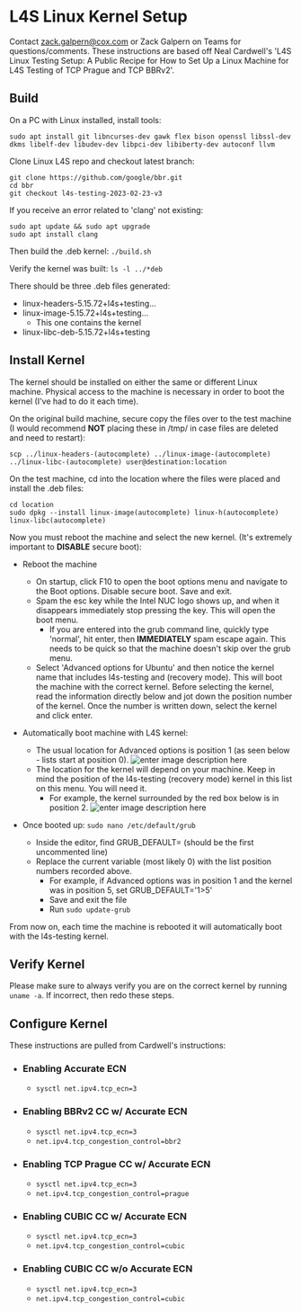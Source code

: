 # L4S Linux Kernel Setup

Contact zack.galpern@cox.com or Zack Galpern on Teams for questions/comments. These instructions are based off Neal Cardwell's 'L4S Linux Testing Setup: A Public Recipe for How to Set Up a Linux Machine for L4S Testing of TCP Prague and TCP BBRv2'.


## Build
On a PC with Linux installed, install tools:

```
sudo apt install git libncurses-dev gawk flex bison openssl libssl-dev dkms libelf-dev libudev-dev libpci-dev libiberty-dev autoconf llvm
```

Clone Linux L4S repo and checkout latest branch:
```
git clone https://github.com/google/bbr.git
cd bbr
git checkout l4s-testing-2023-02-23-v3
```

If you receive an error related to 'clang' not existing:

```
sudo apt update && sudo apt upgrade
sudo apt install clang
```
Then build the .deb kernel:
```./build.sh```

Verify the kernel was built:
```ls -l ../*deb```

There should be three .deb files generated:

- linux-headers-5.15.72+l4s+testing...
- linux-image-5.15.72+l4s+testing...
	- This one contains the kernel
- linux-libc-deb-5.15.72+l4s+testing

## Install Kernel
The kernel should be installed on either the same or different Linux machine. Physical access to the machine is necessary in order to boot the kernel (I've had to do it each time).

On the original build machine, secure copy the files over to the test machine (I would recommend **NOT** placing these in /tmp/ in case files are deleted and need to restart):

```
scp ../linux-headers-(autocomplete) ../linux-image-(autocomplete) ../linux-libc-(autocomplete) user@destination:location
```

On the test machine, cd into the location where the files were placed and install the .deb files:

```
cd location
sudo dpkg --install linux-image(autocomplete) linux-h(autocomplete) linux-libc(autocomplete)
```

Now you must reboot the machine and select the new kernel. (It's extremely important to **DISABLE** secure boot):

- Reboot the machine
	- On startup, click F10 to open the boot options menu and navigate to the Boot options. Disable secure boot. Save and exit.
	- Spam the esc key while the Intel NUC logo shows up, and when it disappears immediately stop pressing the key. This will open the boot menu. 
		- If you are entered into the grub command line, quickly type 'normal', hit enter, then **IMMEDIATELY** spam escape again. This needs to be quick so that the machine doesn't skip over the grub menu.
	- Select 'Advanced options for Ubuntu' and then notice the kernel name that includes l4s-testing and (recovery mode). This will boot the machine with the correct kernel. Before selecting the kernel, read the information directly below and jot down the position number of the kernel. Once the number is written down, select the kernel and click enter.

- Automatically boot machine with L4S kernel:
	- The usual location for Advanced options is position 1 (as seen below - lists start at position 0).
![enter image description here](https://media.licdn.com/dms/image/D4D12AQErfgoiNV7_vw/article-inline_image-shrink_400_744/0/1685965207575?e=2147483647&v=beta&t=4cZ6uLYlX1j1xCWkRta9HYZf-jP-m4QSsdkMQ1KsAdY)
	- The location for the kernel will depend on your machine. Keep in mind the position of the l4s-testing (recovery mode) kernel in this list on this menu. You will need it.
		- For example, the kernel surrounded by the red box below is in position 2.
![enter image description here](https://media.licdn.com/dms/image/D4D12AQHv1r978b400Q/article-inline_image-shrink_400_744/0/1685965256052?e=2147483647&v=beta&t=drWrRTpJ0X-NnZ2-bcdtuYJkJxcn1DXvSPVIoeRFJP8)
- Once booted up:
	```sudo nano /etc/default/grub```
	- Inside the editor, find GRUB_DEFAULT= (should be the first uncommented line)
	- Replace the current variable (most likely 0) with the list position numbers recorded above.
		- For example, if Advanced options was in position 1 and the kernel was in position 5, set GRUB_DEFAULT='1>5'
		- Save and exit the file
		- Run ```sudo update-grub```

From now on, each time the machine is rebooted it will automatically boot with the l4s-testing kernel.

## Verify Kernel
Please make sure to always verify you are on the correct kernel by running ```uname -a```. If incorrect, then redo these steps.

## Configure Kernel
These instructions are pulled from Cardwell's instructions:

 - ### Enabling Accurate ECN
	- ```sysctl net.ipv4.tcp_ecn=3```

- ### Enabling BBRv2 CC w/ Accurate ECN

	- ```sysctl net.ipv4.tcp_ecn=3 ```
	- ```net.ipv4.tcp_congestion_control=bbr2```

- ### Enabling TCP Prague CC w/ Accurate ECN

	- ```sysctl net.ipv4.tcp_ecn=3```
	- ```net.ipv4.tcp_congestion_control=prague```

- ### Enabling CUBIC CC w/ Accurate ECN

	- ```sysctl net.ipv4.tcp_ecn=3``` 	
	- ```net.ipv4.tcp_congestion_control=cubic```

- ### Enabling CUBIC CC w/o Accurate ECN

	- ```sysctl net.ipv4.tcp_ecn=3``` 	
	- ```net.ipv4.tcp_congestion_control=cubic```
